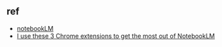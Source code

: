 

## ref
+ [notebookLM](https://notebooklm.google.com/?_gl=1*s2qu74*_ga*MjEzNzgzMDcwNS4xNzUwMzgzMDY5*_ga_W0LDH41ZCB*czE3NTAzODMwNjgkbzEkZzEkdDE3NTAzODMwNjgkajYwJGwwJGgw&original_referer=https:%2F%2Fnotebooklm.google%23&pli=1)
+ [I use these 3 Chrome extensions to get the most out of NotebookLM](https://www.xda-developers.com/notebooklm-chrome-extensions/)